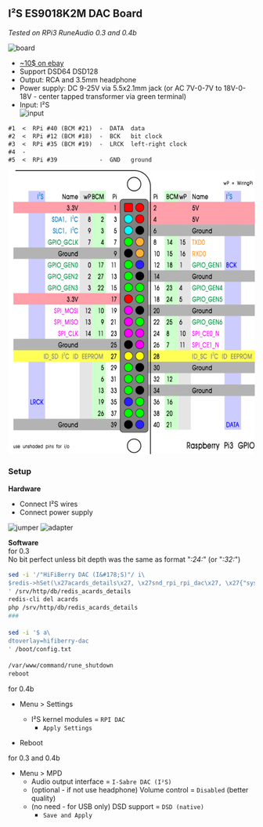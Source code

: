 I²S ES9018K2M DAC Board
---
_Tested on RPi3 RuneAudio 0.3 and 0.4b_

![board](https://github.com/rern/RuneAudio/raw/master/DAC_I2S_ES9018K2M/ES9018K2M.jpg)
- [~10$ on ebay](https://www.ebay.com/sch/i.html?_from=R40&_sacat=0&_sop=15&_nkw=es9018k2m+board&rt=nc&LH_BIN=1)
- Support DSD64 DSD128
- Output: RCA and 3.5mm headphone
- Power supply: DC 9-25V via 5.5x2.1mm jack (or AC 7V-0-7V to 18V-0-18V - center tapped transformer via green terminal)
- Input: I²S  
![input](https://github.com/rern/RuneAudio/raw/master/DAC_I2S_ES9018K2M/input.png)  
```
#1  <  RPi #40 (BCM #21)  -  DATA  data
#2  <  RPi #12 (BCM #18)  -  BCK   bit clock
#3  <  RPi #35 (BCM #19)  -  LRCK  left-right clock
#4  -
#5  <  RPi #39            -  GND   ground
```
![gpio](https://github.com/rern/_assets/raw/master/RuneUI_GPIO/RPi3_GPIOs.png)

### Setup
**Hardware**
- Connect I²S wires
- Connect power supply

![jumper](https://github.com/rern/RuneAudio/raw/master/DAC_I2S_ES9018K2M/jumpers.jpg) ![adapter](https://github.com/rern/RuneAudio/raw/master/DAC_I2S_ES9018K2M/adapter.jpg)

**Software**  
for 0.3  
No bit perfect unless bit depth was the same as format "*:24:*" (or "*:32:*")
```sh
sed -i '/"HiFiBerry DAC (I&#178;S)"/ i\
$redis->hSet(\x27acards_details\x27, \x27snd_rpi_rpi_dac\x27, \x27{"sysname":"snd_rpi_rpi_dac","extlabel":"I-Sabre DAC (I&#178;S)","hwplatformid":"08","type":"i2s"}\x27);
' /srv/http/db/redis_acards_details
redis-cli del acards
php /srv/http/db/redis_acards_details
###

sed -i '$ a\
dtoverlay=hifiberry-dac
' /boot/config.txt

/var/www/command/rune_shutdown
reboot
```

for 0.4b
- Menu > Settings
	- I²S kernel modules = `RPI DAC`
		- `Apply Settings`
		
- Reboot

for 0.3 and 0.4b
- Menu > MPD
	- Audio output interface = `I-Sabre DAC (I²S)`
	- (optional - if not use headphone) Volume control = `Disabled` (better quality)
	- (no need - for USB only) DSD support = `DSD (native)`
		- `Save and Apply`		
